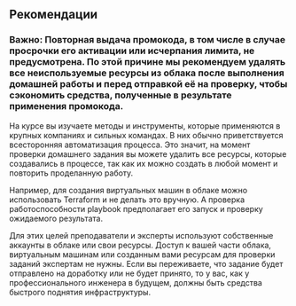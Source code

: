## Рекомендации

### **Важно: Повторная выдача промокода, в том числе в случае просрочки его активации  или исчерпания лимита, не предусмотрена. По этой причине мы рекомендуем удалять все неиспользуемые ресурсы из облака после выполнения домашней работы и перед отправкой её на проверку, чтобы сэкономить средства, полученные в результате применения промокода.**

На курсе вы изучаете методы и инструменты, которые применяются в крупных компаниях и сильных командах. В них обычно приветствуется всесторонняя автоматизация процесса. Это значит, на момент проверки домашнего задания вы можете удалить все ресурсы, которые создавались в процессе, так как их можно создать в любой момент и повторить проделанную работу.

Например, для создания виртуальных машин в облаке можно использовать Terraform и не делать это вручную. А проверка работоспособности playbook предполагает его запуск и проверку ожидаемого результата.

Для этих целей преподаватели и эксперты используют собственные аккаунты в облаке или свои ресурсы. Доступ к вашей части облака, виртуальным машинам или созданным вами ресурсам для проверки заданий экспертам не нужны. Если вы переживаете, что задание будет отправлено на доработку или не будет принято, то у вас, как у профессионального инженера в будущем, должны быть средства быстрого поднятия инфраструктуры.


